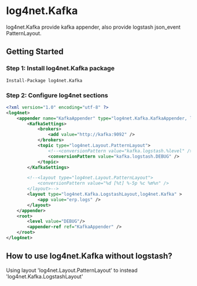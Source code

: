 log4net.Kafka
==========
log4net.Kafka provide kafka appender, also provide logstash json_event PatternLayout.
## Getting Started

### Step 1: Install log4net.Kafka package

```
Install-Package log4net.Kafka
```
### Step 2: Configure log4net sections

```xml
<?xml version="1.0" encoding="utf-8" ?>
<log4net>
	<appender name="KafkaAppender" type="log4net.Kafka.KafkaAppender, log4net.Kafka">
		<KafkaSettings>
			<brokers>
				<add value="http://kafka:9092" />
			</brokers>
			<topic type="log4net.Layout.PatternLayout">
				<!--<conversionPattern value="kafka.logstash.%level" />-->
				<conversionPattern value="kafka.logstash.DEBUG" />
			</topic>
		</KafkaSettings>

		<!--<layout type="log4net.Layout.PatternLayout">
			<conversionPattern value="%d [%t] %-5p %c %m%n" />
		</layout>-->
		<layout type="log4net.Kafka.LogstashLayout,log4net.Kafka" >
			<app value="erp.logs" />
		</layout>
	</appender>
	<root>
		<level value="DEBUG"/>
		<appender-ref ref="KafkaAppender" />
	</root>
</log4net>
```
## How to use log4net.Kafka without logstash?
Using layout 'log4net.Layout.PatternLayout' to instead 'log4net.Kafka.LogstashLayout'
